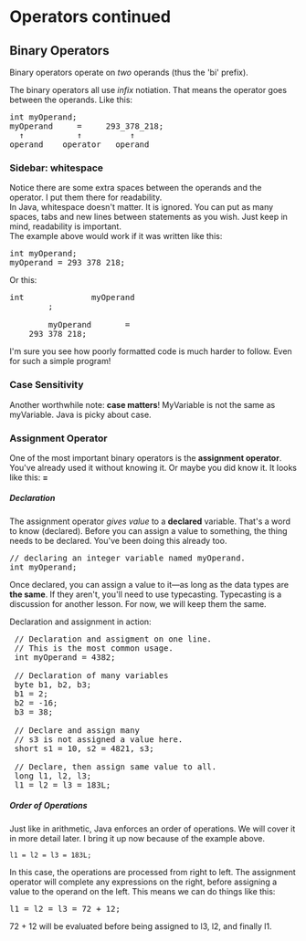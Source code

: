 # Operators continued
## Binary Operators
Binary operators operate on _two_ operands (thus the 'bi' prefix).

The binary operators all use *infix* notiation. That means the operator goes between the operands. Like this:
<pre class="file">
int myOperand;
myOperand     =     293_378_218;
  &uarr;           &uarr;          &uarr;
operand    operator   operand
</pre>

### Sidebar: whitespace
Notice there are some extra spaces between the operands and the operator. I put them there for readability.  
In Java, whitespace doesn't matter. 
It is ignored. You can put as many spaces, tabs and new lines between statements as you wish. Just keep in mind, readability is important.  
The example above would work if it was written like this:

<pre class="file">
int myOperand;
myOperand = 293_378_218;
</pre>

Or this:

<pre class="file">
int              myOperand
        ;

        myOperand       =
    293_378_218;
</pre>

I'm sure you see how poorly formatted code is much harder to follow. Even for such a simple program!
### Case Sensitivity
Another worthwhile note: **case matters**\! MyVariable is not the same as myVariable. Java is picky about case.

### Assignment Operator
One of the most important binary operators is the **assignment operator**. You've already used it without knowing it. Or maybe you did know it. It looks like this: **=**

##### Declaration
The assignment operator _gives value_ to a **declared** variable. That's a word to know \(declared\). Before you can assign a value to something, the thing needs to be declared. You've been doing this already too.  

<pre class="file">
// declaring an integer variable named myOperand.
int myOperand;
</pre>

Once declared, you can assign a value to it&mdash;as long as the data types are **the same**. If they aren't, you'll need to use typecasting. Typecasting is a discussion for another lesson. For now, we will keep them the same.

Declaration and assignment in action:

<pre class="file">
 // Declaration and assigment on one line.
 // This is the most common usage.
 int myOperand = 4382;
 
 // Declaration of many variables
 byte b1, b2, b3;
 b1 = 2;
 b2 = -16;
 b3 = 38;
 
 // Declare and assign many
 // s3 is not assigned a value here.
 short s1 = 10, s2 = 4821, s3;
 
 // Declare, then assign same value to all.
 long l1, l2, l3;
 l1 = l2 = l3 = 183L;
</pre>

##### Order of Operations
Just like in arithmetic, Java enforces an order of operations. We will cover it in more detail later. I bring it up now because of the example above.
```
l1 = l2 = l3 = 183L;
```
In this case, the operations are processed from right to left. The assignment operator will complete any expressions on the right, before assigning a value to the operand on the left. This means we can do things like this:

<pre class="file">l1 = l2 = l3 = 72 + 12;</pre>

72 \+ 12 will be evaluated before being assigned to l3, l2, and finally l1.